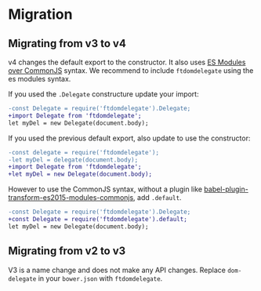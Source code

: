 # Migration

## Migrating from v3 to v4

v4 changes the default export to the constructor. It also uses [ES Modules over CommonJS](https://hacks.mozilla.org/2018/03/es-modules-a-cartoon-deep-dive/) syntax. We recommend to include `ftdomdelegate` using the es modules syntax.

If you used the `.Delegate` constructure update your import:

```diff
-const Delegate = require('ftdomdelegate').Delegate;
+import Delegate from 'ftdomdelegate';
let myDel = new Delegate(document.body);
```

If you used the previous default export, also update to use the constructor:
```diff
-const delegate = require('ftdomdelegate');
-let myDel = delegate(document.body);
+import Delegate from 'ftdomdelegate';
+let myDel = new Delegate(document.body);
```

However to use the CommonJS syntax, without a plugin like [babel-plugin-transform-es2015-modules-commonjs](https://babeljs.io/docs/en/babel-plugin-transform-es2015-modules-commonjs), add `.default`.

```diff
-const Delegate = require('ftdomdelegate').Delegate;
+const Delegate = require('ftdomdelegate').default;
let myDel = new Delegate(document.body);
```

## Migrating from v2 to v3

V3 is a name change and does not make any API changes. Replace `dom-delegate` in your `bower.json` with `ftdomdelegate`.
